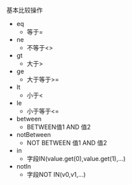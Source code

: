 基本比较操作

* eq
  * 等于=
* ne
  * 不等于<>
* gt
  * 大于>
* ge
  * 大于等于>=
* lt
  * 小于<
* le
  * 小于等于<=
* between
  * BETWEEN值1 AND 值2
* notBetween
  * NOT BETWEEN 值1 AND 值2
* in
  * 字段IN(value.get(0),value.get(1),...)
* notln
  * 字段NOT IN(v0,v1,...)